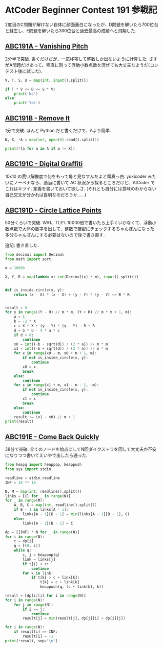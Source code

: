# AtCoder Beginner Contest 191 参戦記

2度目のC問題が解けない自体に顔面蒼白になったが、D問題を解いたら700位台と蘇生し、E問題を解いたら300位台と過去最高の成績へと飛翔した.

## [ABC191A - Vanishing Pitch](https://atcoder.jp/contests/abc191/tasks/abc191_a)

2分半で突破. 書くだけだが、一応移項して整数しか出ないように計算した. さすがA問題だけあって、素直に割って浮動小数点数を混ぜても大丈夫なようだ(コンテスト後に試した).

```python
V, T, S, D = map(int, input().split())

if T * V <= D <= S * V:
    print('No')
else:
    print('Yes')
```

## [ABC191B - Remove It](https://atcoder.jp/contests/abc191/tasks/abc191_b)

1分で突破. ほんと Python だと書くだけで、Aより簡単.

```python
N, X, *A = map(int, open(0).read().split())

print(*[a for a in A if a != X])
```

## [ABC191C - Digital Graffiti](https://atcoder.jp/contests/abc191/tasks/abc191_c)

10x10 の荒い解像度で何をもって角と見なすんだよと頭真っ白. yukicoder みたいにノーペナなら、適当に書いて AC 状況から探るところだけど、AtCoder でこれはキツイ. 定義を書いておいて欲しさ. (それとも自分には意味のわからない自己交叉が分かれば自明なのだろうか……)

## [ABC191D - Circle Lattice Points](https://atcoder.jp/contests/abc191/tasks/abc191_d)

50分くらいで突破. WA1、TLE1. 10000倍で書いたら上手くいかなくて、浮動小数点数で大体の数字を出して、整数で厳密にチェックするちゃんぽんになった. 多分ちゃんぽんにする必要はないので後で書き直す.

追記: 書き直した.

```python
from decimal import Decimal
from math import sqrt

m = 10000

X, Y, R = map(lambda x: int(Decimal(x) * m), input().split())


def is_inside_circle(x, y):
    return (x - X) * (x - X) + (y - Y) * (y - Y) <= R * R


result = 0
for y in range((Y - R) // m * m, (Y + R) // m * m + 1, m):
    a = 1
    b = -2 * X
    c = X * X + (y - Y) * (y - Y) - R * R
    d = b * b - 4 * a * c
    if d < 0:
        continue
    x0 = int((-b - sqrt(d)) / (2 * a)) // m * m
    x1 = int((-b + sqrt(d)) / (2 * a)) // m * m
    for x in range(x0 - m, x0 + m + 1, m):
        if not is_inside_circle(x, y):
            continue
        x0 = x
        break
    else:
        continue
    for x in range(x1 + m, x1 - m - 1, -m):
        if not is_inside_circle(x, y):
            continue
        x1 = x
        break
    else:
        continue
    result += (x1 - x0) // m + 1
print(result)
```

## [ABC191E - Come Back Quickly](https://atcoder.jp/contests/abc191/tasks/abc191_e)

38分で突破. 全てのノードを始点にしてN回ダイクストラを回して大丈夫か不安になりつつ書いてえいやで出したら通った.

```python
from heapq import heappop, heappush
from sys import stdin

readline = stdin.readline
INF = 10 ** 16

N, M = map(int, readline().split())
links = [{} for _ in range(N)]
for _ in range(M):
    A, B, C = map(int, readline().split())
    if B - 1 in links[A - 1]:
        links[A - 1][B - 1] = min(links[A - 1][B - 1], C)
    else:
        links[A - 1][B - 1] = C

dp = [[INF] * N for _ in range(N)]
for i in range(N):
    t = dp[i]
    q = [(0, i)]
    while q:
        c, j = heappop(q)
        link = links[j]
        if t[j] < c:
            continue
        for k in link:
            if t[k] > c + link[k]:
                t[k] = c + link[k]
                heappush(q, (c + link[k], k))

result = [dp[i][i] for i in range(N)]
for i in range(N):
    for j in range(N):
        if i == j:
            continue
        result[j] = min(result[j], dp[j][i] + dp[i][j])

for i in range(N):
    if result[i] == INF:
        result[i] = -1
print(*result, sep='\n')
```
